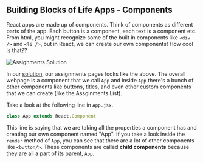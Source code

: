 ## Building Blocks of ~~Life~~ Apps -  Components

React apps are made up of components. Think of components as different parts of the app. Each button is a component, each text is a component etc. From html, you might recognize some of the built in components like `<div />` and `<li />`, but in React, we can create our own components! How cool is that??

![Assignments Solution](https://user-images.githubusercontent.com/25253905/61293228-11f26580-a788-11e9-90ac-9612c2bddf6b.png)

In our [solution](https://githubtraining.github.io/react-solution/), our assignments pages looks like the above. The overall webpage is a component that we call `App` and inside `App` there's a bunch of other components like buttons, titles, and even other custom components that we can create (like the Assginments List).

Take a look at the following line in `App.jsx`. 

```javascript
class App extends React.Component
```

This line is saying that we are taking all the properties a component has and creating our own component named "App". If you take a look inside the `render` method of `App`, you can see that there are a lot of other components like `<button/>`. These components are called **child components** because they are all a part of its parent, `App`. 
